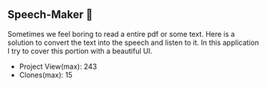 ##  Speech-Maker 💬
Sometimes we feel boring to read a entire pdf or some text. Here is a solution to convert the text into the speech and listen to it.
In this application I try to cover this portion with a beautiful UI. </br>

* Project View(max): 243
* Clones(max): 15
